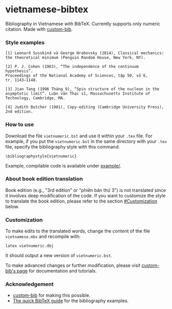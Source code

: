 # vietnamese-bibtex
Bibliography in Vietnamese with BibTeX. Currently supports only numeric citation. Made with [custom-bib](https://www.ctan.org/pkg/custom-bib).

### Style examples
```
[1] Leonard Susskind và George Hrabovsky (2014), Classical mechanics:
the theoretical minimum (Penguin Random House, New York, NY).

[2] P. J. Cohen (1963), “The independence of the continuum hypothesis”.
Proceedings of the National Academy of Sciences, tập 50, số 6,
tr. 1143–1148.

[3] Jian Tang (1996 Tháng 9), “Spin structure of the nucleon in the
asymptotic limit”. Luận văn Thạc sĩ, Massachusetts Institute of
Technology, Cambridge, MA.

[4] Judith Butcher (1981), Copy-editing (Cambridge University Press),
2nd edition.
```
### How to use
Download the file `vietnumeric.bst` and use it within your `.tex` file.
For example, if you put the `vietnumeric.bst` in the same directory with your `.tex` file, specify the bibliography style with this command:
```
\bibliographystyle{vietnumeric}
```
Example, compilable code is available under [example/](https://github.com/wonrax/vietnamese-bibtex/tree/main/example).
### About book edition translation
Book edition (e.g., "3rd edition" or "phiên bản thứ 3") is not translated since it involves deep modification of the code. If you want to customize the style to translate the book edition, please refer to the section [#Customization](#customization) below.
### Customization
To make edits to the translated words, change the content of the file `vietnamese.mbs` and recompile with:
```
latex vietnumeric.dbj
```
It should output a new version of `vietnumeric.bst`.

To make advanced changes or further modification, please visit [custom-bib's page](https://www.ctan.org/pkg/custom-bib) for documentation and tutorials.
### Acknowledgement
- [custom-bib](https://www.ctan.org/pkg/custom-bib) for making this possible.
- [The quick BibTeX guide](https://www.bibtex.com/e/entry-types/) for the bibliography examples.
